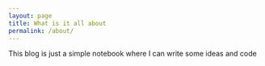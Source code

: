 ```yaml
---
layout: page
title: What is it all about
permalink: /about/
---
```


This blog is just a simple notebook where I can write some ideas and code
